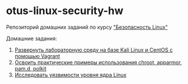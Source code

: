 # otus-linux-security-hw
Репозиторий домашних заданий по курсу ["Безопасность Linux"](https://otus.ru/lessons/bezopasnost-linux/)

Домашние задания:
1. [Развернуть лабораторную среду на базе Kali Linux и CentOS с помощью Vagrant](https://github.com/toolen/otus-linux-security-hw/tree/hw-01)
2. [Освоить практические примеры использования chroot, apparmor, pam.d, polkit](https://github.com/toolen/otus-linux-security-hw/tree/hw-02)
3. [Исследовать уязвимости уровня ядра Linux](https://github.com/toolen/otus-linux-security-hw/tree/hw-06)
